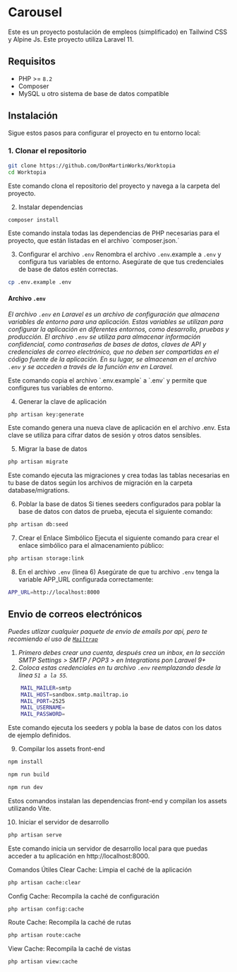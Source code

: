 # Carousel

Este es un proyecto postulación de empleos (simplificado) en Tailwind CSS y Alpine Js. Este proyecto utiliza Laravel 11.

## Requisitos

-   PHP >= `8.2`
-   Composer
-   MySQL u otro sistema de base de datos compatible

## Instalación

Sigue estos pasos para configurar el proyecto en tu entorno local:

### 1. Clonar el repositorio

```bash
git clone https://github.com/DonMartinWorks/Worktopia
cd Worktopia
```

<p>Este comando clona el repositorio del proyecto y navega a la carpeta del proyecto.</p>

2. Instalar dependencias

```bash
composer install
```

<p>Este comando instala todas las dependencias de PHP necesarias para el proyecto, que están listadas en el archivo `composer.json.`</p>

3. Configurar el archivo `.env`
   Renombra el archivo `.env`.example a `.env` y configura tus variables de entorno. Asegúrate de que tus credenciales de base de datos estén correctas.

```bash
cp .env.example .env
```

#### Archivo `.env`

_El archivo `.env` en Laravel es un archivo de configuración que almacena variables de entorno para una aplicación. Estas variables se utilizan para configurar la aplicación en diferentes entornos, como desarrollo, pruebas y producción. El archivo `.env` se utiliza para almacenar información confidencial, como contraseñas de bases de datos, claves de API y credenciales de correo electrónico, que no deben ser compartidas en el código fuente de la aplicación. En su lugar, se almacenan en el archivo `.env` y se acceden a través de la función env en Laravel._

<p>Este comando copia el archivo `.env.example` a `.env` y permite que configures tus variables de entorno.</p>

4. Generar la clave de aplicación

```bash
php artisan key:generate
```

Este comando genera una nueva clave de aplicación en el archivo .env. Esta clave se utiliza para cifrar datos de sesión y otros datos sensibles.

5. Migrar la base de datos

```bash
php artisan migrate
```

Este comando ejecuta las migraciones y crea todas las tablas necesarias en tu base de datos según los archivos de migración en la carpeta database/migrations.

6. Poblar la base de datos
   Si tienes seeders configurados para poblar la base de datos con datos de prueba, ejecuta el siguiente comando:

```bash
php artisan db:seed
```

7. Crear el Enlace Simbólico
   Ejecuta el siguiente comando para crear el enlace simbólico para el almacenamiento público:

```bash
php artisan storage:link
```

8. En el archivo `.env` (linea 6)
   Asegúrate de que tu archivo `.env` tenga la variable APP_URL configurada correctamente:

```bash
APP_URL=http://localhost:8000
```

## Envio de correos electrónicos

_Puedes utlizar cualquier paquete de envio de emails por api, pero te recomiendo el uso de <a href="https://mailtrap.io/">`Mailtrap`</a>_

1. _Primero debes crear una cuenta, después crea un inbox, en la sección SMTP Settings > SMTP / POP3 > en Integrations pon Laravel 9+_
2. _Coloca estas credenciales en tu archivo `.env` reemplazando desde la linea `51 a la 55`._

```bash
    MAIL_MAILER=smtp
    MAIL_HOST=sandbox.smtp.mailtrap.io
    MAIL_PORT=2525
    MAIL_USERNAME=
    MAIL_PASSWORD=
```

Este comando ejecuta los seeders y pobla la base de datos con los datos de ejemplo definidos.

9. Compilar los assets front-end

```bash
npm install
```

```bash
npm run build
```

```bash
npm run dev
```

Estos comandos instalan las dependencias front-end y compilan los assets utilizando Vite.

10. Iniciar el servidor de desarrollo

```bash
php artisan serve
```

Este comando inicia un servidor de desarrollo local para que puedas acceder a tu aplicación en http://localhost:8000.

Comandos Útiles
Clear Cache: Limpia el caché de la aplicación

```bash
php artisan cache:clear
```

Config Cache: Recompila la caché de configuración

```bash
php artisan config:cache
```

Route Cache: Recompila la caché de rutas

```bash
php artisan route:cache
```

View Cache: Recompila la caché de vistas

```bash
php artisan view:cache
```
